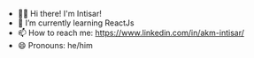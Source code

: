- 🖐🏻 Hi there! I'm Intisar!
- 🌱 I’m currently learning ReactJs
- 📫 How to reach me: https://www.linkedin.com/in/akm-intisar/
- 😄 Pronouns: he/him
